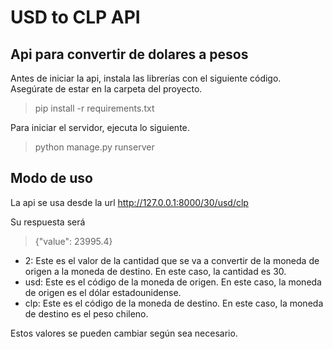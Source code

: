 # USD to CLP API
## Api para convertir de dolares a pesos

Antes de iniciar la api, instala las librerías con el siguiente código.
Asegúrate de estar en la carpeta del proyecto.
> pip install -r requirements.txt

Para iniciar el servidor, ejecuta lo siguiente.
> python manage.py runserver

## Modo de uso

La api se usa desde la url http://127.0.0.1:8000/30/usd/clp

Su respuesta será
> {"value": 23995.4}

* 2: Este es el valor de la cantidad que se va a convertir de la moneda de
origen a la moneda de destino. En este caso, la cantidad es 30.
* usd: Este es el código de la moneda de origen. En este caso, la moneda de 
origen es el dólar estadounidense.
* clp: Este es el código de la moneda de destino. En este caso, la moneda de
destino es el peso chileno.

Estos valores se pueden cambiar según sea necesario.
